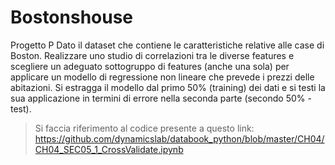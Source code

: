 # Bostonshouse

Progetto P
Dato il dataset che contiene le caratteristiche relative alle case di Boston. Realizzare uno
studio di correlazioni tra le diverse features e scegliere un adeguato sottogruppo di features
(anche una sola) per applicare un modello di regressione non lineare che prevede i prezzi
delle abitazioni. Si estragga il modello dal primo 50% (training) dei dati e si testi la sua
applicazione in termini di errore nella seconda parte (secondo 50% - test). 

> Si faccia riferimento al codice presente a questo link:
> https://github.com/dynamicslab/databook_python/blob/master/CH04/CH04_SEC05_1_CrossValidate.ipynb